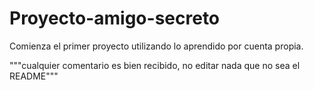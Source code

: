 <h1>Proyecto-amigo-secreto</h1>

Comienza el primer proyecto utilizando lo aprendido por cuenta propia. 

"""cualquier comentario es bien recibido, no editar nada que no sea el README"""
